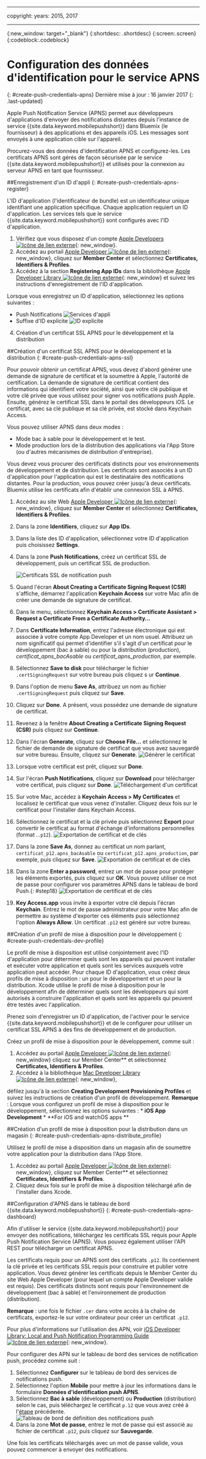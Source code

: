 ﻿---

copyright:
 years: 2015, 2017

---

{:new_window: target="_blank"}
{:shortdesc: .shortdesc}
{:screen:.screen}
{:codeblock:.codeblock}

# Configuration des données d'identification pour le service APNS
{: #create-push-credentials-apns}
Dernière mise à jour : 16 janvier 2017
{: .last-updated}

Apple Push Notification Service (APNS) permet aux développeurs d'applications d'envoyer des notifications distantes depuis l'instance de service {{site.data.keyword.mobilepushshort}} dans Bluemix (le fournisseur) à des applications et des appareils iOS. Les messages sont envoyés à une application cible sur l'appareil. 

Procurez-vous des données d'identification APNS et configurez-les. Les certificats APNS sont gérés de façon sécurisée par le service {{site.data.keyword.mobilepushshort}} et utilisés pour la connexion au serveur APNS en tant que fournisseur.

<!-- 1. Obtain an [Apple Developers ![External link icon](../../icons/launch-glyph.svg "External link icon")](https://developer.apple.com/ "External link icon"){: new_window} account.-->

<!--2. [Register an App ID](#create-push-credentials-apns-register)
3. [Create a development and distribution APNs SSL certificate](#create-push-credentials-apns-ssl)
4. [Create a development provisioning profile](#create-push-credentials-dev-profile)
5. [Create a store distribution provisioning profile](#create-push-credentials-apns-distribute_profile)
6. [Creating .p12 push certificate file for Bluemix push](#create-p12-push-certificate-file-for-Bluemix-push)
7. [Set up APNs on the Push Dashboard](#create-push-credentials-apns-dashboard)
-->


##Enregistrement d'un ID d'appli
{: #create-push-credentials-apns-register}


L'ID d'application (l'identificateur de bundle) est un identificateur unique identifiant une application spécifique. Chaque application requiert un ID d'application. Les services tels que le service {{site.data.keyword.mobilepushshort}} sont configurés avec l'ID d'application.

1. Vérifiez que vous disposez d'un compte [Apple Developers ![Icône de lien externe](../../icons/launch-glyph.svg "External link icon")](https://developer.apple.com/){: new_window}.
2. Accédez au portail [Apple Developer ![Icône de lien externe](../../icons/launch-glyph.svg "External link icon")](https://developer.apple.com){: new_window}, cliquez sur
**Member
Center** et sélectionnez **Certificates, Identifiers & Profiles**.
3. Accédez à la section **Registering App IDs** dans la
bibliothèque [Apple Developer Library ![Icône de lien externe](../../icons/launch-glyph.svg "External link icon")](https://developer.apple.com/library/mac/documentation/IDEs/Conceptual/AppDistributionGuide/MaintainingProfiles/MaintainingProfiles.html#//apple_ref/doc/uid/TP40012582-CH30-SW991){: new_window} et suivez les instructions d'enregistrement de l'ID d'application.

Lorsque vous enregistrez un ID d'application, sélectionnez les options suivantes :

* Push Notifications
![Services d'appli](images/appID_appservices_enablepush.jpg)
* Suffixe d'ID explicite
![ID explicite](images/appID_bundleID.jpg)
4. Création d'un certificat SSL APNS pour le développement et la distribution

##Création d'un certificat SSL APNS pour le développement et la distribution
{: #create-push-credentials-apns-ssl}

Pour pouvoir obtenir un certificat APNS, vous devez d'abord générer une demande de signature de certificat et la soumettre à Apple, l'autorité de certification. La demande de signature de certificat contient des informations qui identifient votre société, ainsi que votre clé publique et votre clé privée que vous utilisez pour signer vos notifications push Apple. Ensuite, générez le certificat SSL dans le portail des développeurs iOS. Le certificat, avec sa clé publique et sa clé privée, est stocké dans Keychain Access.

<!-- ###Before you begin -->
<!-- {: before-you-begin-certificate} -->

<!--[Register an App ID](#create-push-credentials-apns-register)-->

Vous pouvez utiliser APNS dans deux modes : 

* Mode bac à sable pour le développement et le test.
* Mode production lors de la distribution des applications via l'App Store (ou d'autres mécanismes de distribution d'entreprise).

Vous devez vous procurer des certificats distincts pour vos environnements de développement et de distribution. Les certificats sont associés à un ID d'application pour l'application qui est le destinataire des notifications distantes. Pour la production, vous pouvez créer jusqu'à deux certificats. Bluemix utilise les certificats afin d'établir une connexion SSL à APNS.

<!-- Create a development and distribution SSL certificate. -->

1. Accédez au site Web [Apple Developer ![Icône de lien externe](../../icons/launch-glyph.svg "External link icon")](https://developer.apple.com){: new_window}, cliquez sur
**Member Center** et sélectionnez **Certificates, Identifiers & Profiles**.
2. Dans la zone **Identifiers**, cliquez sur **App IDs**.
3. Dans la liste des ID d'application, sélectionnez votre ID d'application <!--newly created--> puis choisissez **Settings**.
4. Dans la zone **Push Notifications**, créez un certificat SSL de développement, puis un certificat SSL de production.

	![Certificats SSL de notification push](images/certificate_createssl.jpg)

5. Quand l'écran **About Creating a Certificate Signing Request (CSR)** s'affiche, démarrez l'application **Keychain Access** sur votre Mac afin de créer une demande de signature de certificat.
6. Dans le menu, sélectionnez **Keychain Access > Certificate Assistant > Request a Certificate From a Certificate Authority…** 
7. Dans **Certificate Information**, entrez l'adresse électronique qui est associée à votre compte App Developer et un nom usuel. Attribuez un nom significatif qui permet d'identifier s'il s'agit d'un certificat pour le développement (bac à sable) ou pour la distribution (production), *certificat_apns_bacAsable* ou *certificat_apns_production*, par exemple.
8. Sélectionnez **Save to disk** pour télécharger le fichier `.certSigningRequest` sur votre bureau puis cliquez s ur **Continue**.
9. Dans l'option de menu **Save As**, attribuez un nom au fichier `.certSigningRequest` puis cliquez sur **Save**.
10. Cliquez sur **Done**. A présent, vous possédez une demande de signature de certificat.
11. Revenez à la fenêtre **About Creating a Certificate Signing Request (CSR)** puis cliquez sur **Continue**. 
12. Dans l'écran **Generate**, cliquez sur **Choose File...** et sélectionnez le fichier de demande de signature de certificat que vous avez sauvegardé sur votre bureau. Ensuite, cliquez sur **Generate**.
	![Générer le certificat](images/generate_certificate.jpg)
13. Lorsque votre certificat est prêt, cliquez sur **Done**.
14. Sur l'écran **Push Notifications**, cliquez sur **Download** pour télécharger votre certificat, puis cliquez sur **Done**. 
	![Téléchargement d'un certificat](images/certificate_download.jpg)
15. Sur votre Mac, accédez à **Keychain Access > My Certificates** et localisez le certificat que vous venez d'installer. Cliquez deux fois sur le certificat pour l'installer dans Keychain Access.
16. Sélectionnez le certificat et la clé privée puis sélectionnez **Export** pour convertir le certificat au format d'échange d'informations personnelles (format .`.p12`).
	![Exportation de certificat et de clés](images/keychain_export_key.jpg)
17. Dans la zone **Save As**, donnez au certificat un nom parlant, `certificat_p12.apns_bacAsable` ou `certificat_p12.apns_production`, par exemple, puis cliquez sur **Save**.
	![Exportation de certificat et de clés](images/certificate_p12v2.jpg)
18. Dans la zone **Enter a password**, entrez un mot de passe pour protéger les éléments exportés, puis cliquez sur **OK**. Vous pouvez utiliser ce mot de passe pour configurer vos paramètres APNS dans le tableau de bord Push.{: #step18}
	![Exportation de certificat et de clés](images/export_p12.jpg)
19. **Key Access.app** vous invite à exporter votre clé depuis l'écran **Keychain**. Entrez le mot de passe administrateur pour votre Mac afin de permettre au système d'exporter ces éléments puis sélectionnez l'option **Always Allow**. Un certificat `.p12` est généré sur votre bureau.


##Création d'un profil de mise à disposition pour le développement
{: #create-push-credentials-dev-profile}

Le profil de mise à disposition est utilisé conjointement avec l'ID d'application pour déterminer quels sont les appareils qui peuvent installer et exécuter votre application et quels sont les services auxquels votre application peut accéder. Pour chaque ID d'application, vous créez deux profils de mise à disposition : un pour le développement et un pour la distribution. Xcode utilise le profil de mise à disposition pour le développement afin de déterminer quels sont les développeurs qui sont autorisés à construire l'application et quels sont les appareils qui peuvent être testés avec l'application.

Prenez soin d'enregistrer un ID d'application, de l'activer pour le service {{site.data.keyword.mobilepushshort}} et de le configurer pour utiliser un certificat SSL APNS à des fins de développement et de production.

Créez un profil de mise à disposition pour le développement, comme suit :

1. Accédez au portail [Apple Developer ![Icône de lien externe](../../icons/launch-glyph.svg "External link icon")](https://developer.apple.com){: new_window} cliquez sur Member
Center** et sélectionnez **Certificates, Identifiers & Profiles**.
2. Accédez à la bibliothèque
[Mac Developer Library ![Icône de lien externe](../../icons/launch-glyph.svg "External link icon")](https://developer.apple.com/library/mac/documentation/IDEs/Conceptual/AppDistributionGuide/MaintainingProfiles/MaintainingProfiles.html#//apple_ref/doc/uid/TP40012582-CH30-SW62site){: new_window},

défilez jusqu'à la section **Creating Development Provisioning Profiles** et suivez les instructions de création d'un profil de développement.
**Remarque** : Lorsque vous configurez un profil de mise à disposition pour le développement, sélectionnez les options suivantes :
	* **iOS App Development**
	* **For iOS and watchOS apps **



##Création d'un profil de mise à disposition pour la distribution dans un magasin
{: #create-push-credentials-apns-distribute_profile}

Utilisez le profil de mise à disposition dans un magasin afin de soumettre votre application pour la distribution dans l'App Store.

1. Accédez au portail [Apple Developer ![Icône de lien externe](../../icons/launch-glyph.svg "External link icon")](https://developer.apple.com){: new_window}, cliquez sur Member
Center** et sélectionnez **Certificates, Identifiers & Profiles**.
2. Cliquez deux fois sur le profil de mise à disposition téléchargé afin de l'installer dans Xcode.

##Configuration d'APNS dans le tableau de bord {{site.data.keyword.mobilepushshort}}
{: #create-push-credentials-apns-dashboard}

Afin d'utiliser le service {{site.data.keyword.mobilepushshort}} pour envoyer des notifications, téléchargez les certificats SSL requis pour Apple Push Notification Service (APNS). Vous pouvez également utiliser l'API REST pour télécharger un certificat APNS.

<!-- Get your development and production APNs SSL certificate and the password associated with each type of certificate. For information, see Creating and configuring push credentials for APNs.-->

Les certificats requis pour un APNS sont des certificats `.p12`. Ils contiennent la clé privée et les certificats SSL requis pour construire et publier votre application. Vous devez générer les certificats depuis le Member Center du site Web Apple Developer (pour lequel un compte Apple Developer valide est requis). Des certificats distincts sont requis pour l'environnement de développement (bac à sable) et l'environnement de production (distribution).

**Remarque** : une fois le fichier `.cer` dans votre accès à la chaîne de certificats, exportez-le sur votre ordinateur pour créer un certificat `.p12`.

Pour plus d'informations sur l'utilisation des APN, voir
[iOS Developer Library: Local and Push Notification Programming Guide ![Icône de lien externe](../../icons/launch-glyph.svg "External link icon")](https://developer.apple.com/library/ios/documentation/NetworkingInternet/Conceptual/RemoteNotificationsPG/Chapters/ProvisioningDevelopment.html#//apple_ref/doc/uid/TP40008194-CH104-SW4){: new_window}.

Pour configurer des APN sur le tableau de bord des services de notification push, procédez comme suit :

1. Sélectionnez **Configurer** sur le tableau de bord des services de notifications push.
2. Sélectionnez l'option **Mobile** pour mettre à jour les informations dans le formulaire **Données d'identification push APNS**.
3. Sélectionnez **Bac à sable** (développement) ou **Production** (distribution) selon le cas, puis téléchargez le certificat `p.12` que vous avez créé à l'[étape](#step18) précédente.
  ![Tableau de bord de définition des notifications push](images/wizard.jpg)
3. Dans la zone **Mot de passe**, entrez le mot de passe qui est associé au fichier de certificat `.p12`, puis cliquez sur **Sauvegarde**.

Une fois les certificats téléchargés avec un mot de passe valide, vous pouvez commencer à envoyer des notifications.
